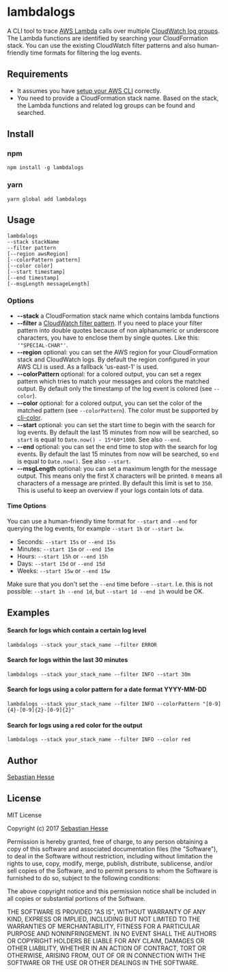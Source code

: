 # lambdalogs
A CLI tool to trace [AWS Lambda](https://aws.amazon.com/lambda/) calls over multiple
[CloudWatch log groups](http://docs.aws.amazon.com/AmazonCloudWatch/latest/logs/CloudWatchLogsConcepts.html).
The Lambda functions are identified by searching your CloudFormation stack. You can use the existing CloudWatch filter patterns and also
human-friendly time formats for filtering the log events.


## Requirements
* It assumes you have [setup your AWS CLI](http://docs.aws.amazon.com/cli/latest/userguide/installing.html) correctly.
* You need to provide a CloudFormation stack name. Based on the stack, the Lambda functions and related log groups can be found and searched.


## Install

### npm
```
npm install -g lambdalogs
```

### yarn

```
yarn global add lambdalogs
```


## Usage

```
lambdalogs
--stack stackName
--filter pattern
[--region awsRegion]
[--colorPattern pattern]
[--color color] 
[--start timestamp] 
[--end timestamp] 
[--msgLength messageLength]
```

### Options
* **--stack** a CloudFormation stack name which contains lambda functions
* **--filter** a [CloudWatch filter pattern](http://docs.aws.amazon.com/AmazonCloudWatch/latest/logs/FilterAndPatternSyntax.html). If you need to place your filter pattern into double quotes because of non alphanumeric or underscore characters, you have to  enclose them by single quotes. Like this: `'"SPECIAL-CHAR"'`.
* **--region** optional: you can set the AWS region for your CloudFormation stack and CloudWatch logs. By default the region configured in your AWS CLI is used. As a fallback 'us-east-1' is used.
* **--colorPattern** optional: for a colored output, you can set a regex pattern which tries to match your messages and colors the matched output. By default only the timestamp of the log event is colored (see `--color`).
* **--color** optional: for a colored output, you can set the color of the matched pattern (see `--colorPattern`). The color must be supported by [cli-color](https://www.npmjs.com/package/cli-color).
* **--start** optional: you can set the start time to begin with the search for log events. By default the last 15 minutes from now will be searched, so `start` is equal to `Date.now() - 15*60*1000`. See also `--end`.
* **--end** optional: you can set the end time to stop with the search for log events. By default the last 15 minutes from now will be searched, so `end` is equal to `Date.now()`. See also `--start`.
* **--msgLength** optional: you can set a maximum length for the message output. This means only the first X characters will be printed. `0` means all characters of a message are printed. By default this limit is set to `350`. This is useful to keep an overview if your logs contain lots of data.


#### Time Options

You can use a human-friendly time format for `--start` and `--end` for querying the log events, for example `--start 1h` or `--start 1w`.

* Seconds: `--start 15s` or `--end 15s`
* Minutes: `--start 15m` or `--end 15m`
* Hours: `--start 15h` or `--end 15h`
* Days: `--start 15d` or `--end 15d`
* Weeks: `--start 15w` or `--end 15w`

Make sure that you don't set the `--end` time before `--start`. I.e. this is not possible: `--start 1h --end 1d`, but `--start 1d --end 1h` would be OK.


## Examples

#### Search for logs which contain a certain log level
```
lambdalogs --stack your_stack_name --filter ERROR
```


#### Search for logs within the last 30 minutes
```
lambdalogs --stack your_stack_name --filter INFO --start 30m
```


#### Search for logs using a color pattern for a date format YYYY-MM-DD
```
lambdalogs --stack your_stack_name --filter INFO --colorPattern "[0-9]{4}-[0-9]{2}-[0-9]{2}"
```


#### Search for logs using a red color for the output
```
lambdalogs --stack your_stack_name --filter INFO --color red
```


## Author

[Sebastian Hesse](https://www.sebastianhesse.de)


## License

MIT License

Copyright (c) 2017 [Sebastian Hesse](https://www.sebastianhesse.de)

Permission is hereby granted, free of charge, to any person obtaining a copy
of this software and associated documentation files (the "Software"), to deal
in the Software without restriction, including without limitation the rights
to use, copy, modify, merge, publish, distribute, sublicense, and/or sell
copies of the Software, and to permit persons to whom the Software is
furnished to do so, subject to the following conditions:

The above copyright notice and this permission notice shall be included in all
copies or substantial portions of the Software.

THE SOFTWARE IS PROVIDED "AS IS", WITHOUT WARRANTY OF ANY KIND, EXPRESS OR
IMPLIED, INCLUDING BUT NOT LIMITED TO THE WARRANTIES OF MERCHANTABILITY,
FITNESS FOR A PARTICULAR PURPOSE AND NONINFRINGEMENT. IN NO EVENT SHALL THE
AUTHORS OR COPYRIGHT HOLDERS BE LIABLE FOR ANY CLAIM, DAMAGES OR OTHER
LIABILITY, WHETHER IN AN ACTION OF CONTRACT, TORT OR OTHERWISE, ARISING FROM,
OUT OF OR IN CONNECTION WITH THE SOFTWARE OR THE USE OR OTHER DEALINGS IN THE
SOFTWARE.
